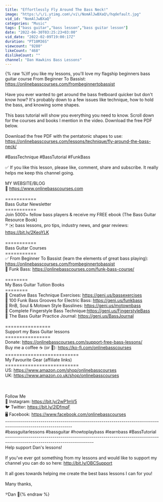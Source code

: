 ```yaml
---
title: "Effortlessly Fly Around The Bass Neck!"
image: "https:\/\/i.ytimg.com\/vi\/NomAlJwBXaQ\/hqdefault.jpg"
vid_id: "NomAlJwBXaQ"
categories: "Music"
tags: ["bass guitar","bass lesson","bass guitar lesson"]
date: "2022-04-30T03:25:23+03:00"
vid_date: "2022-02-09T19:00:17Z"
duration: "PT10M36S"
viewcount: "9280"
likeCount: "468"
dislikeCount: ""
channel: "Dan Hawkins Bass Lessons"
---
```

{% raw %}If you like my lessons, you'll love my flagship beginners bass guitar course From Beginner To Bassist: <a rel="nofollow" target="blank" href="https://onlinebasscourses.com/frombeginnertobassist">https://onlinebasscourses.com/frombeginnertobassist</a><br /><br />Have you ever wanted to get around the bass fretboard quicker but don't know how? It's probably down to a few issues like technique, how to hold the bass, and knowing some shapes.<br /><br />This bass tutorial will show you everything you need to know. Scroll down for the courses and books I mention in the video. Download the free PDF below.<br /><br />Download the free PDF with the pentatonic shapes to use: <a rel="nofollow" target="blank" href="https://onlinebasscourses.com/lessons/technique/fly-around-the-bass-neck/">https://onlinebasscourses.com/lessons/technique/fly-around-the-bass-neck/</a><br /><br />#BassTechnique #BassTutorial #FunkBass<br /><br />✅ If you like this lesson, please like, comment, share and subscribe. It really helps me keep this channel going.<br /><br />MY WEBSITE/BLOG <br />🧠 <a rel="nofollow" target="blank" href="https://www.onlinebasscourses.com">https://www.onlinebasscourses.com</a><br /><br />===========<br />Bass Guitar Newsletter<br />===========<br />Join 5000+ fellow bass players &amp; receive my FREE ebook (The Bass Guitar Resource Book)<br />𝄢  ✉️ bass lessons, pro tips, industry news, and gear reviews: <a rel="nofollow" target="blank" href="https://bit.ly/2KeoYLK">https://bit.ly/2KeoYLK</a><br /><br />===========<br />Bass Guitar Courses <br />===========<br />✅ From Beginner To Bassist (learn the elements of great bass playing): <a rel="nofollow" target="blank" href="https://onlinebasscourses.com/frombeginnertobassist">https://onlinebasscourses.com/frombeginnertobassist</a><br />🎵 Funk Bass: <a rel="nofollow" target="blank" href="https://onlinebasscourses.com/funk-bass-course/">https://onlinebasscourses.com/funk-bass-course/</a><br /><br />========<br />My Bass Guitar Tuition Books<br />========<br />📗 Creative Bass Technique Exercises: <a rel="nofollow" target="blank" href="https://geni.us/bassexercises">https://geni.us/bassexercises</a><br />📕 100 Funk Bass Grooves for Electric Bass: <a rel="nofollow" target="blank" href="https://geni.us/funkbass">https://geni.us/funkbass</a><br />📕 RnB, Soul &amp; Motown Style Basslines: <a rel="nofollow" target="blank" href="https://geni.us/motownbass">https://geni.us/motownbass</a><br />📘 Complete Fingerstyle Bass Technique:<a rel="nofollow" target="blank" href="https://geni.us/FingerstyleBass">https://geni.us/FingerstyleBass</a><br />📒 The Bass Guitar Practice Journal: <a rel="nofollow" target="blank" href="https://geni.us/BassJournal">https://geni.us/BassJournal</a> <br /><br />================<br />Support my Bass Guitar lessons<br />================<br />Donate: <a rel="nofollow" target="blank" href="https://onlinebasscourses.com/support-free-bass-lessons/">https://onlinebasscourses.com/support-free-bass-lessons/</a><br />Buy me a coffee ☕️ (or 🍩): <a rel="nofollow" target="blank" href="https://ko-fi.com/onlinebasscourses">https://ko-fi.com/onlinebasscourses</a> <br />==========================<br />My Favourite Gear (affiliate links)<br />==========================<br />US: <a rel="nofollow" target="blank" href="https://www.amazon.com/shop/onlinebasscourses">https://www.amazon.com/shop/onlinebasscourses</a><br />UK: <a rel="nofollow" target="blank" href="https://www.amazon.co.uk/shop/onlinebasscourses">https://www.amazon.co.uk/shop/onlinebasscourses</a><br /><br /><br /><br />Follow Me<br />📸 Instagram: <a rel="nofollow" target="blank" href="https://bit.ly/2wP1mV5">https://bit.ly/2wP1mV5</a><br />🐦 Twitter: <a rel="nofollow" target="blank" href="https://bit.ly/2IDfmqF">https://bit.ly/2IDfmqF</a><br />🖥 Facebook: <a rel="nofollow" target="blank" href="https://www.facebook.com/onlinebasscourses">https://www.facebook.com/onlinebasscourses</a><br />----------------------------------------------------------------------------------------------------------------<br />#bassguitarlessons #bassguitar #howtoplaybass #learnbass #BassTutorial<br />---------------------------------------------------------------------------------------------------------------------------<br />Help support Dan's lessons!<br /><br />If you've ever got something from my lessons and would like to support my channel you can do so here: <a rel="nofollow" target="blank" href="http://bit.ly/OBCSupport">http://bit.ly/OBCSupport</a><br /><br />It all goes towards helping me create the best bass lessons I can for you!<br /><br />Many thanks,<br /><br />𝄢Dan 🙏{% endraw %}
